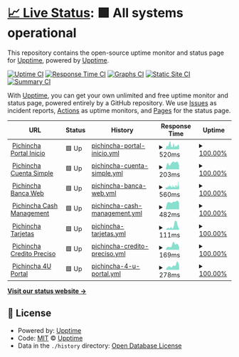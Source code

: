 # [📈 Live Status](https://pablokbs.github.io): <!--live status--> **🟩 All systems operational**

This repository contains the open-source uptime monitor and status page for [Upptime](https://upptime.js.org), powered by [Upptime](https://github.com/upptime/upptime).

[![Uptime CI](https://github.com/pablokbs/upptime/workflows/Uptime%20CI/badge.svg)](https://github.com/pablokbs/upptime/actions?query=workflow%3A%22Uptime+CI%22)
[![Response Time CI](https://github.com/pablokbs/upptime/workflows/Response%20Time%20CI/badge.svg)](https://github.com/pablokbs/upptime/actions?query=workflow%3A%22Response+Time+CI%22)
[![Graphs CI](https://github.com/pablokbs/upptime/workflows/Graphs%20CI/badge.svg)](https://github.com/pablokbs/upptime/actions?query=workflow%3A%22Graphs+CI%22)
[![Static Site CI](https://github.com/pablokbs/upptime/workflows/Static%20Site%20CI/badge.svg)](https://github.com/pablokbs/upptime/actions?query=workflow%3A%22Static+Site+CI%22)
[![Summary CI](https://github.com/pablokbs/upptime/workflows/Summary%20CI/badge.svg)](https://github.com/pablokbs/upptime/actions?query=workflow%3A%22Summary+CI%22)

With [Upptime](https://upptime.js.org), you can get your own unlimited and free uptime monitor and status page, powered entirely by a GitHub repository. We use [Issues](https://github.com/upptime/upptime/issues) as incident reports, [Actions](https://github.com/pablokbs/upptime/actions) as uptime monitors, and [Pages](https://pablokbs.github.io) for the status page.

<!--start: status pages-->
<!-- This summary is generated by Upptime (https://github.com/upptime/upptime) -->
<!-- Do not edit this manually, your changes will be overwritten -->
<!-- prettier-ignore -->
| URL | Status | History | Response Time | Uptime |
| --- | ------ | ------- | ------------- | ------ |
| <img alt="" src="https://favicons.githubusercontent.com/inicio.pichincha.com" height="13"> [Pichincha Portal Inicio](https://inicio.pichincha.com/portal/inicio) | 🟩 Up | [pichincha-portal-inicio.yml](https://github.com/guillermodep/upptime/commits/HEAD/history/pichincha-portal-inicio.yml) | <details><summary><img alt="Response time graph" src="./graphs/pichincha-portal-inicio/response-time-week.png" height="20"> 520ms</summary><br><a href="https://guillermodep.github.io/upptime/history/pichincha-portal-inicio"><img alt="Response time 554" src="https://img.shields.io/endpoint?url=https%3A%2F%2Fraw.githubusercontent.com%2Fguillermodep%2Fupptime%2FHEAD%2Fapi%2Fpichincha-portal-inicio%2Fresponse-time.json"></a><br><a href="https://guillermodep.github.io/upptime/history/pichincha-portal-inicio"><img alt="24-hour response time 551" src="https://img.shields.io/endpoint?url=https%3A%2F%2Fraw.githubusercontent.com%2Fguillermodep%2Fupptime%2FHEAD%2Fapi%2Fpichincha-portal-inicio%2Fresponse-time-day.json"></a><br><a href="https://guillermodep.github.io/upptime/history/pichincha-portal-inicio"><img alt="7-day response time 520" src="https://img.shields.io/endpoint?url=https%3A%2F%2Fraw.githubusercontent.com%2Fguillermodep%2Fupptime%2FHEAD%2Fapi%2Fpichincha-portal-inicio%2Fresponse-time-week.json"></a><br><a href="https://guillermodep.github.io/upptime/history/pichincha-portal-inicio"><img alt="30-day response time 554" src="https://img.shields.io/endpoint?url=https%3A%2F%2Fraw.githubusercontent.com%2Fguillermodep%2Fupptime%2FHEAD%2Fapi%2Fpichincha-portal-inicio%2Fresponse-time-month.json"></a><br><a href="https://guillermodep.github.io/upptime/history/pichincha-portal-inicio"><img alt="1-year response time 554" src="https://img.shields.io/endpoint?url=https%3A%2F%2Fraw.githubusercontent.com%2Fguillermodep%2Fupptime%2FHEAD%2Fapi%2Fpichincha-portal-inicio%2Fresponse-time-year.json"></a></details> | <details><summary><a href="https://guillermodep.github.io/upptime/history/pichincha-portal-inicio">100.00%</a></summary><a href="https://guillermodep.github.io/upptime/history/pichincha-portal-inicio"><img alt="All-time uptime 100.00%" src="https://img.shields.io/endpoint?url=https%3A%2F%2Fraw.githubusercontent.com%2Fguillermodep%2Fupptime%2FHEAD%2Fapi%2Fpichincha-portal-inicio%2Fuptime.json"></a><br><a href="https://guillermodep.github.io/upptime/history/pichincha-portal-inicio"><img alt="24-hour uptime 100.00%" src="https://img.shields.io/endpoint?url=https%3A%2F%2Fraw.githubusercontent.com%2Fguillermodep%2Fupptime%2FHEAD%2Fapi%2Fpichincha-portal-inicio%2Fuptime-day.json"></a><br><a href="https://guillermodep.github.io/upptime/history/pichincha-portal-inicio"><img alt="7-day uptime 100.00%" src="https://img.shields.io/endpoint?url=https%3A%2F%2Fraw.githubusercontent.com%2Fguillermodep%2Fupptime%2FHEAD%2Fapi%2Fpichincha-portal-inicio%2Fuptime-week.json"></a><br><a href="https://guillermodep.github.io/upptime/history/pichincha-portal-inicio"><img alt="30-day uptime 100.00%" src="https://img.shields.io/endpoint?url=https%3A%2F%2Fraw.githubusercontent.com%2Fguillermodep%2Fupptime%2FHEAD%2Fapi%2Fpichincha-portal-inicio%2Fuptime-month.json"></a><br><a href="https://guillermodep.github.io/upptime/history/pichincha-portal-inicio"><img alt="1-year uptime 100.00%" src="https://img.shields.io/endpoint?url=https%3A%2F%2Fraw.githubusercontent.com%2Fguillermodep%2Fupptime%2FHEAD%2Fapi%2Fpichincha-portal-inicio%2Fuptime-year.json"></a></details>
| <img alt="" src="https://favicons.githubusercontent.com/cuentasimple.pichincha.com" height="13"> [Pichincha Cuenta Simple](https://cuentasimple.pichincha.com/electronico?utm_source=portal&utm_medium=referral&utm_campaign=cuentasimple&utm_content=btn_home_abrir_cuenta) | 🟩 Up | [pichincha-cuenta-simple.yml](https://github.com/guillermodep/upptime/commits/HEAD/history/pichincha-cuenta-simple.yml) | <details><summary><img alt="Response time graph" src="./graphs/pichincha-cuenta-simple/response-time-week.png" height="20"> 203ms</summary><br><a href="https://guillermodep.github.io/upptime/history/pichincha-cuenta-simple"><img alt="Response time 212" src="https://img.shields.io/endpoint?url=https%3A%2F%2Fraw.githubusercontent.com%2Fguillermodep%2Fupptime%2FHEAD%2Fapi%2Fpichincha-cuenta-simple%2Fresponse-time.json"></a><br><a href="https://guillermodep.github.io/upptime/history/pichincha-cuenta-simple"><img alt="24-hour response time 134" src="https://img.shields.io/endpoint?url=https%3A%2F%2Fraw.githubusercontent.com%2Fguillermodep%2Fupptime%2FHEAD%2Fapi%2Fpichincha-cuenta-simple%2Fresponse-time-day.json"></a><br><a href="https://guillermodep.github.io/upptime/history/pichincha-cuenta-simple"><img alt="7-day response time 203" src="https://img.shields.io/endpoint?url=https%3A%2F%2Fraw.githubusercontent.com%2Fguillermodep%2Fupptime%2FHEAD%2Fapi%2Fpichincha-cuenta-simple%2Fresponse-time-week.json"></a><br><a href="https://guillermodep.github.io/upptime/history/pichincha-cuenta-simple"><img alt="30-day response time 212" src="https://img.shields.io/endpoint?url=https%3A%2F%2Fraw.githubusercontent.com%2Fguillermodep%2Fupptime%2FHEAD%2Fapi%2Fpichincha-cuenta-simple%2Fresponse-time-month.json"></a><br><a href="https://guillermodep.github.io/upptime/history/pichincha-cuenta-simple"><img alt="1-year response time 212" src="https://img.shields.io/endpoint?url=https%3A%2F%2Fraw.githubusercontent.com%2Fguillermodep%2Fupptime%2FHEAD%2Fapi%2Fpichincha-cuenta-simple%2Fresponse-time-year.json"></a></details> | <details><summary><a href="https://guillermodep.github.io/upptime/history/pichincha-cuenta-simple">100.00%</a></summary><a href="https://guillermodep.github.io/upptime/history/pichincha-cuenta-simple"><img alt="All-time uptime 100.00%" src="https://img.shields.io/endpoint?url=https%3A%2F%2Fraw.githubusercontent.com%2Fguillermodep%2Fupptime%2FHEAD%2Fapi%2Fpichincha-cuenta-simple%2Fuptime.json"></a><br><a href="https://guillermodep.github.io/upptime/history/pichincha-cuenta-simple"><img alt="24-hour uptime 100.00%" src="https://img.shields.io/endpoint?url=https%3A%2F%2Fraw.githubusercontent.com%2Fguillermodep%2Fupptime%2FHEAD%2Fapi%2Fpichincha-cuenta-simple%2Fuptime-day.json"></a><br><a href="https://guillermodep.github.io/upptime/history/pichincha-cuenta-simple"><img alt="7-day uptime 100.00%" src="https://img.shields.io/endpoint?url=https%3A%2F%2Fraw.githubusercontent.com%2Fguillermodep%2Fupptime%2FHEAD%2Fapi%2Fpichincha-cuenta-simple%2Fuptime-week.json"></a><br><a href="https://guillermodep.github.io/upptime/history/pichincha-cuenta-simple"><img alt="30-day uptime 100.00%" src="https://img.shields.io/endpoint?url=https%3A%2F%2Fraw.githubusercontent.com%2Fguillermodep%2Fupptime%2FHEAD%2Fapi%2Fpichincha-cuenta-simple%2Fuptime-month.json"></a><br><a href="https://guillermodep.github.io/upptime/history/pichincha-cuenta-simple"><img alt="1-year uptime 100.00%" src="https://img.shields.io/endpoint?url=https%3A%2F%2Fraw.githubusercontent.com%2Fguillermodep%2Fupptime%2FHEAD%2Fapi%2Fpichincha-cuenta-simple%2Fuptime-year.json"></a></details>
| <img alt="" src="https://favicons.githubusercontent.com/bancaweb.pichincha.com" height="13"> [Pichincha Banca Web](https://bancaweb.pichincha.com/) | 🟩 Up | [pichincha-banca-web.yml](https://github.com/guillermodep/upptime/commits/HEAD/history/pichincha-banca-web.yml) | <details><summary><img alt="Response time graph" src="./graphs/pichincha-banca-web/response-time-week.png" height="20"> 560ms</summary><br><a href="https://guillermodep.github.io/upptime/history/pichincha-banca-web"><img alt="Response time 558" src="https://img.shields.io/endpoint?url=https%3A%2F%2Fraw.githubusercontent.com%2Fguillermodep%2Fupptime%2FHEAD%2Fapi%2Fpichincha-banca-web%2Fresponse-time.json"></a><br><a href="https://guillermodep.github.io/upptime/history/pichincha-banca-web"><img alt="24-hour response time 913" src="https://img.shields.io/endpoint?url=https%3A%2F%2Fraw.githubusercontent.com%2Fguillermodep%2Fupptime%2FHEAD%2Fapi%2Fpichincha-banca-web%2Fresponse-time-day.json"></a><br><a href="https://guillermodep.github.io/upptime/history/pichincha-banca-web"><img alt="7-day response time 560" src="https://img.shields.io/endpoint?url=https%3A%2F%2Fraw.githubusercontent.com%2Fguillermodep%2Fupptime%2FHEAD%2Fapi%2Fpichincha-banca-web%2Fresponse-time-week.json"></a><br><a href="https://guillermodep.github.io/upptime/history/pichincha-banca-web"><img alt="30-day response time 558" src="https://img.shields.io/endpoint?url=https%3A%2F%2Fraw.githubusercontent.com%2Fguillermodep%2Fupptime%2FHEAD%2Fapi%2Fpichincha-banca-web%2Fresponse-time-month.json"></a><br><a href="https://guillermodep.github.io/upptime/history/pichincha-banca-web"><img alt="1-year response time 558" src="https://img.shields.io/endpoint?url=https%3A%2F%2Fraw.githubusercontent.com%2Fguillermodep%2Fupptime%2FHEAD%2Fapi%2Fpichincha-banca-web%2Fresponse-time-year.json"></a></details> | <details><summary><a href="https://guillermodep.github.io/upptime/history/pichincha-banca-web">100.00%</a></summary><a href="https://guillermodep.github.io/upptime/history/pichincha-banca-web"><img alt="All-time uptime 100.00%" src="https://img.shields.io/endpoint?url=https%3A%2F%2Fraw.githubusercontent.com%2Fguillermodep%2Fupptime%2FHEAD%2Fapi%2Fpichincha-banca-web%2Fuptime.json"></a><br><a href="https://guillermodep.github.io/upptime/history/pichincha-banca-web"><img alt="24-hour uptime 100.00%" src="https://img.shields.io/endpoint?url=https%3A%2F%2Fraw.githubusercontent.com%2Fguillermodep%2Fupptime%2FHEAD%2Fapi%2Fpichincha-banca-web%2Fuptime-day.json"></a><br><a href="https://guillermodep.github.io/upptime/history/pichincha-banca-web"><img alt="7-day uptime 100.00%" src="https://img.shields.io/endpoint?url=https%3A%2F%2Fraw.githubusercontent.com%2Fguillermodep%2Fupptime%2FHEAD%2Fapi%2Fpichincha-banca-web%2Fuptime-week.json"></a><br><a href="https://guillermodep.github.io/upptime/history/pichincha-banca-web"><img alt="30-day uptime 100.00%" src="https://img.shields.io/endpoint?url=https%3A%2F%2Fraw.githubusercontent.com%2Fguillermodep%2Fupptime%2FHEAD%2Fapi%2Fpichincha-banca-web%2Fuptime-month.json"></a><br><a href="https://guillermodep.github.io/upptime/history/pichincha-banca-web"><img alt="1-year uptime 100.00%" src="https://img.shields.io/endpoint?url=https%3A%2F%2Fraw.githubusercontent.com%2Fguillermodep%2Fupptime%2FHEAD%2Fapi%2Fpichincha-banca-web%2Fuptime-year.json"></a></details>
| <img alt="" src="https://favicons.githubusercontent.com/www.pichincha.com" height="13"> [Pichincha Cash Management](https://www.pichincha.com/loginNR/#/loginNR/auth/login) | 🟩 Up | [pichincha-cash-management.yml](https://github.com/guillermodep/upptime/commits/HEAD/history/pichincha-cash-management.yml) | <details><summary><img alt="Response time graph" src="./graphs/pichincha-cash-management/response-time-week.png" height="20"> 482ms</summary><br><a href="https://guillermodep.github.io/upptime/history/pichincha-cash-management"><img alt="Response time 522" src="https://img.shields.io/endpoint?url=https%3A%2F%2Fraw.githubusercontent.com%2Fguillermodep%2Fupptime%2FHEAD%2Fapi%2Fpichincha-cash-management%2Fresponse-time.json"></a><br><a href="https://guillermodep.github.io/upptime/history/pichincha-cash-management"><img alt="24-hour response time 442" src="https://img.shields.io/endpoint?url=https%3A%2F%2Fraw.githubusercontent.com%2Fguillermodep%2Fupptime%2FHEAD%2Fapi%2Fpichincha-cash-management%2Fresponse-time-day.json"></a><br><a href="https://guillermodep.github.io/upptime/history/pichincha-cash-management"><img alt="7-day response time 482" src="https://img.shields.io/endpoint?url=https%3A%2F%2Fraw.githubusercontent.com%2Fguillermodep%2Fupptime%2FHEAD%2Fapi%2Fpichincha-cash-management%2Fresponse-time-week.json"></a><br><a href="https://guillermodep.github.io/upptime/history/pichincha-cash-management"><img alt="30-day response time 522" src="https://img.shields.io/endpoint?url=https%3A%2F%2Fraw.githubusercontent.com%2Fguillermodep%2Fupptime%2FHEAD%2Fapi%2Fpichincha-cash-management%2Fresponse-time-month.json"></a><br><a href="https://guillermodep.github.io/upptime/history/pichincha-cash-management"><img alt="1-year response time 522" src="https://img.shields.io/endpoint?url=https%3A%2F%2Fraw.githubusercontent.com%2Fguillermodep%2Fupptime%2FHEAD%2Fapi%2Fpichincha-cash-management%2Fresponse-time-year.json"></a></details> | <details><summary><a href="https://guillermodep.github.io/upptime/history/pichincha-cash-management">100.00%</a></summary><a href="https://guillermodep.github.io/upptime/history/pichincha-cash-management"><img alt="All-time uptime 100.00%" src="https://img.shields.io/endpoint?url=https%3A%2F%2Fraw.githubusercontent.com%2Fguillermodep%2Fupptime%2FHEAD%2Fapi%2Fpichincha-cash-management%2Fuptime.json"></a><br><a href="https://guillermodep.github.io/upptime/history/pichincha-cash-management"><img alt="24-hour uptime 100.00%" src="https://img.shields.io/endpoint?url=https%3A%2F%2Fraw.githubusercontent.com%2Fguillermodep%2Fupptime%2FHEAD%2Fapi%2Fpichincha-cash-management%2Fuptime-day.json"></a><br><a href="https://guillermodep.github.io/upptime/history/pichincha-cash-management"><img alt="7-day uptime 100.00%" src="https://img.shields.io/endpoint?url=https%3A%2F%2Fraw.githubusercontent.com%2Fguillermodep%2Fupptime%2FHEAD%2Fapi%2Fpichincha-cash-management%2Fuptime-week.json"></a><br><a href="https://guillermodep.github.io/upptime/history/pichincha-cash-management"><img alt="30-day uptime 100.00%" src="https://img.shields.io/endpoint?url=https%3A%2F%2Fraw.githubusercontent.com%2Fguillermodep%2Fupptime%2FHEAD%2Fapi%2Fpichincha-cash-management%2Fuptime-month.json"></a><br><a href="https://guillermodep.github.io/upptime/history/pichincha-cash-management"><img alt="1-year uptime 100.00%" src="https://img.shields.io/endpoint?url=https%3A%2F%2Fraw.githubusercontent.com%2Fguillermodep%2Fupptime%2FHEAD%2Fapi%2Fpichincha-cash-management%2Fuptime-year.json"></a></details>
| <img alt="" src="https://favicons.githubusercontent.com/inicio.pichincha.com" height="13"> [Pichincha Tarjetas](https://inicio.pichincha.com/portal/servicios-web-tarjetas) | 🟩 Up | [pichincha-tarjetas.yml](https://github.com/guillermodep/upptime/commits/HEAD/history/pichincha-tarjetas.yml) | <details><summary><img alt="Response time graph" src="./graphs/pichincha-tarjetas/response-time-week.png" height="20"> 111ms</summary><br><a href="https://guillermodep.github.io/upptime/history/pichincha-tarjetas"><img alt="Response time 98" src="https://img.shields.io/endpoint?url=https%3A%2F%2Fraw.githubusercontent.com%2Fguillermodep%2Fupptime%2FHEAD%2Fapi%2Fpichincha-tarjetas%2Fresponse-time.json"></a><br><a href="https://guillermodep.github.io/upptime/history/pichincha-tarjetas"><img alt="24-hour response time 34" src="https://img.shields.io/endpoint?url=https%3A%2F%2Fraw.githubusercontent.com%2Fguillermodep%2Fupptime%2FHEAD%2Fapi%2Fpichincha-tarjetas%2Fresponse-time-day.json"></a><br><a href="https://guillermodep.github.io/upptime/history/pichincha-tarjetas"><img alt="7-day response time 111" src="https://img.shields.io/endpoint?url=https%3A%2F%2Fraw.githubusercontent.com%2Fguillermodep%2Fupptime%2FHEAD%2Fapi%2Fpichincha-tarjetas%2Fresponse-time-week.json"></a><br><a href="https://guillermodep.github.io/upptime/history/pichincha-tarjetas"><img alt="30-day response time 98" src="https://img.shields.io/endpoint?url=https%3A%2F%2Fraw.githubusercontent.com%2Fguillermodep%2Fupptime%2FHEAD%2Fapi%2Fpichincha-tarjetas%2Fresponse-time-month.json"></a><br><a href="https://guillermodep.github.io/upptime/history/pichincha-tarjetas"><img alt="1-year response time 98" src="https://img.shields.io/endpoint?url=https%3A%2F%2Fraw.githubusercontent.com%2Fguillermodep%2Fupptime%2FHEAD%2Fapi%2Fpichincha-tarjetas%2Fresponse-time-year.json"></a></details> | <details><summary><a href="https://guillermodep.github.io/upptime/history/pichincha-tarjetas">100.00%</a></summary><a href="https://guillermodep.github.io/upptime/history/pichincha-tarjetas"><img alt="All-time uptime 100.00%" src="https://img.shields.io/endpoint?url=https%3A%2F%2Fraw.githubusercontent.com%2Fguillermodep%2Fupptime%2FHEAD%2Fapi%2Fpichincha-tarjetas%2Fuptime.json"></a><br><a href="https://guillermodep.github.io/upptime/history/pichincha-tarjetas"><img alt="24-hour uptime 100.00%" src="https://img.shields.io/endpoint?url=https%3A%2F%2Fraw.githubusercontent.com%2Fguillermodep%2Fupptime%2FHEAD%2Fapi%2Fpichincha-tarjetas%2Fuptime-day.json"></a><br><a href="https://guillermodep.github.io/upptime/history/pichincha-tarjetas"><img alt="7-day uptime 100.00%" src="https://img.shields.io/endpoint?url=https%3A%2F%2Fraw.githubusercontent.com%2Fguillermodep%2Fupptime%2FHEAD%2Fapi%2Fpichincha-tarjetas%2Fuptime-week.json"></a><br><a href="https://guillermodep.github.io/upptime/history/pichincha-tarjetas"><img alt="30-day uptime 100.00%" src="https://img.shields.io/endpoint?url=https%3A%2F%2Fraw.githubusercontent.com%2Fguillermodep%2Fupptime%2FHEAD%2Fapi%2Fpichincha-tarjetas%2Fuptime-month.json"></a><br><a href="https://guillermodep.github.io/upptime/history/pichincha-tarjetas"><img alt="1-year uptime 100.00%" src="https://img.shields.io/endpoint?url=https%3A%2F%2Fraw.githubusercontent.com%2Fguillermodep%2Fupptime%2FHEAD%2Fapi%2Fpichincha-tarjetas%2Fuptime-year.json"></a></details>
| <img alt="" src="https://favicons.githubusercontent.com/creditoenlinea.pichincha.com" height="13"> [Pichincha Credito Preciso](https://creditoenlinea.pichincha.com/autogestion/login/?utm_source=portal&utm_medium=referral&utm_campaign=preciso&utm_content=btn_acceso_preciso) | 🟩 Up | [pichincha-credito-preciso.yml](https://github.com/guillermodep/upptime/commits/HEAD/history/pichincha-credito-preciso.yml) | <details><summary><img alt="Response time graph" src="./graphs/pichincha-credito-preciso/response-time-week.png" height="20"> 169ms</summary><br><a href="https://guillermodep.github.io/upptime/history/pichincha-credito-preciso"><img alt="Response time 176" src="https://img.shields.io/endpoint?url=https%3A%2F%2Fraw.githubusercontent.com%2Fguillermodep%2Fupptime%2FHEAD%2Fapi%2Fpichincha-credito-preciso%2Fresponse-time.json"></a><br><a href="https://guillermodep.github.io/upptime/history/pichincha-credito-preciso"><img alt="24-hour response time 111" src="https://img.shields.io/endpoint?url=https%3A%2F%2Fraw.githubusercontent.com%2Fguillermodep%2Fupptime%2FHEAD%2Fapi%2Fpichincha-credito-preciso%2Fresponse-time-day.json"></a><br><a href="https://guillermodep.github.io/upptime/history/pichincha-credito-preciso"><img alt="7-day response time 169" src="https://img.shields.io/endpoint?url=https%3A%2F%2Fraw.githubusercontent.com%2Fguillermodep%2Fupptime%2FHEAD%2Fapi%2Fpichincha-credito-preciso%2Fresponse-time-week.json"></a><br><a href="https://guillermodep.github.io/upptime/history/pichincha-credito-preciso"><img alt="30-day response time 176" src="https://img.shields.io/endpoint?url=https%3A%2F%2Fraw.githubusercontent.com%2Fguillermodep%2Fupptime%2FHEAD%2Fapi%2Fpichincha-credito-preciso%2Fresponse-time-month.json"></a><br><a href="https://guillermodep.github.io/upptime/history/pichincha-credito-preciso"><img alt="1-year response time 176" src="https://img.shields.io/endpoint?url=https%3A%2F%2Fraw.githubusercontent.com%2Fguillermodep%2Fupptime%2FHEAD%2Fapi%2Fpichincha-credito-preciso%2Fresponse-time-year.json"></a></details> | <details><summary><a href="https://guillermodep.github.io/upptime/history/pichincha-credito-preciso">100.00%</a></summary><a href="https://guillermodep.github.io/upptime/history/pichincha-credito-preciso"><img alt="All-time uptime 100.00%" src="https://img.shields.io/endpoint?url=https%3A%2F%2Fraw.githubusercontent.com%2Fguillermodep%2Fupptime%2FHEAD%2Fapi%2Fpichincha-credito-preciso%2Fuptime.json"></a><br><a href="https://guillermodep.github.io/upptime/history/pichincha-credito-preciso"><img alt="24-hour uptime 100.00%" src="https://img.shields.io/endpoint?url=https%3A%2F%2Fraw.githubusercontent.com%2Fguillermodep%2Fupptime%2FHEAD%2Fapi%2Fpichincha-credito-preciso%2Fuptime-day.json"></a><br><a href="https://guillermodep.github.io/upptime/history/pichincha-credito-preciso"><img alt="7-day uptime 100.00%" src="https://img.shields.io/endpoint?url=https%3A%2F%2Fraw.githubusercontent.com%2Fguillermodep%2Fupptime%2FHEAD%2Fapi%2Fpichincha-credito-preciso%2Fuptime-week.json"></a><br><a href="https://guillermodep.github.io/upptime/history/pichincha-credito-preciso"><img alt="30-day uptime 100.00%" src="https://img.shields.io/endpoint?url=https%3A%2F%2Fraw.githubusercontent.com%2Fguillermodep%2Fupptime%2FHEAD%2Fapi%2Fpichincha-credito-preciso%2Fuptime-month.json"></a><br><a href="https://guillermodep.github.io/upptime/history/pichincha-credito-preciso"><img alt="1-year uptime 100.00%" src="https://img.shields.io/endpoint?url=https%3A%2F%2Fraw.githubusercontent.com%2Fguillermodep%2Fupptime%2FHEAD%2Fapi%2Fpichincha-credito-preciso%2Fuptime-year.json"></a></details>
| <img alt="" src="https://favicons.githubusercontent.com/4u.pichincha.com" height="13"> [Pichincha 4U Portal](https://4u.pichincha.com/auth/ingreso) | 🟩 Up | [pichincha-4-u-portal.yml](https://github.com/guillermodep/upptime/commits/HEAD/history/pichincha-4-u-portal.yml) | <details><summary><img alt="Response time graph" src="./graphs/pichincha-4-u-portal/response-time-week.png" height="20"> 278ms</summary><br><a href="https://guillermodep.github.io/upptime/history/pichincha-4-u-portal"><img alt="Response time 268" src="https://img.shields.io/endpoint?url=https%3A%2F%2Fraw.githubusercontent.com%2Fguillermodep%2Fupptime%2FHEAD%2Fapi%2Fpichincha-4-u-portal%2Fresponse-time.json"></a><br><a href="https://guillermodep.github.io/upptime/history/pichincha-4-u-portal"><img alt="24-hour response time 312" src="https://img.shields.io/endpoint?url=https%3A%2F%2Fraw.githubusercontent.com%2Fguillermodep%2Fupptime%2FHEAD%2Fapi%2Fpichincha-4-u-portal%2Fresponse-time-day.json"></a><br><a href="https://guillermodep.github.io/upptime/history/pichincha-4-u-portal"><img alt="7-day response time 278" src="https://img.shields.io/endpoint?url=https%3A%2F%2Fraw.githubusercontent.com%2Fguillermodep%2Fupptime%2FHEAD%2Fapi%2Fpichincha-4-u-portal%2Fresponse-time-week.json"></a><br><a href="https://guillermodep.github.io/upptime/history/pichincha-4-u-portal"><img alt="30-day response time 268" src="https://img.shields.io/endpoint?url=https%3A%2F%2Fraw.githubusercontent.com%2Fguillermodep%2Fupptime%2FHEAD%2Fapi%2Fpichincha-4-u-portal%2Fresponse-time-month.json"></a><br><a href="https://guillermodep.github.io/upptime/history/pichincha-4-u-portal"><img alt="1-year response time 268" src="https://img.shields.io/endpoint?url=https%3A%2F%2Fraw.githubusercontent.com%2Fguillermodep%2Fupptime%2FHEAD%2Fapi%2Fpichincha-4-u-portal%2Fresponse-time-year.json"></a></details> | <details><summary><a href="https://guillermodep.github.io/upptime/history/pichincha-4-u-portal">100.00%</a></summary><a href="https://guillermodep.github.io/upptime/history/pichincha-4-u-portal"><img alt="All-time uptime 100.00%" src="https://img.shields.io/endpoint?url=https%3A%2F%2Fraw.githubusercontent.com%2Fguillermodep%2Fupptime%2FHEAD%2Fapi%2Fpichincha-4-u-portal%2Fuptime.json"></a><br><a href="https://guillermodep.github.io/upptime/history/pichincha-4-u-portal"><img alt="24-hour uptime 100.00%" src="https://img.shields.io/endpoint?url=https%3A%2F%2Fraw.githubusercontent.com%2Fguillermodep%2Fupptime%2FHEAD%2Fapi%2Fpichincha-4-u-portal%2Fuptime-day.json"></a><br><a href="https://guillermodep.github.io/upptime/history/pichincha-4-u-portal"><img alt="7-day uptime 100.00%" src="https://img.shields.io/endpoint?url=https%3A%2F%2Fraw.githubusercontent.com%2Fguillermodep%2Fupptime%2FHEAD%2Fapi%2Fpichincha-4-u-portal%2Fuptime-week.json"></a><br><a href="https://guillermodep.github.io/upptime/history/pichincha-4-u-portal"><img alt="30-day uptime 100.00%" src="https://img.shields.io/endpoint?url=https%3A%2F%2Fraw.githubusercontent.com%2Fguillermodep%2Fupptime%2FHEAD%2Fapi%2Fpichincha-4-u-portal%2Fuptime-month.json"></a><br><a href="https://guillermodep.github.io/upptime/history/pichincha-4-u-portal"><img alt="1-year uptime 100.00%" src="https://img.shields.io/endpoint?url=https%3A%2F%2Fraw.githubusercontent.com%2Fguillermodep%2Fupptime%2FHEAD%2Fapi%2Fpichincha-4-u-portal%2Fuptime-year.json"></a></details>

<!--end: status pages-->

[**Visit our status website →**](https://pablokbs.github.io)

## 📄 License

- Powered by: [Upptime](https://github.com/upptime/upptime)
- Code: [MIT](./LICENSE) © [Upptime](https://upptime.js.org)
- Data in the `./history` directory: [Open Database License](https://opendatacommons.org/licenses/odbl/1-0/)
